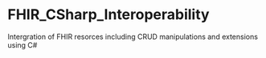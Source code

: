 # FHIR_CSharp_Interoperability
Intergration of FHIR resorces including CRUD manipulations and extensions using C#
